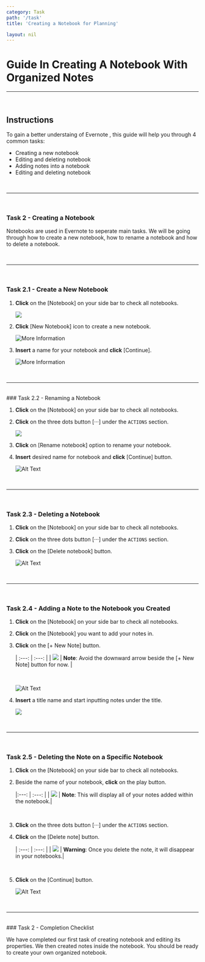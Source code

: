 ```yaml
---
category: Task
path: '/task'
title: 'Creating a Notebook for Planning'

layout: nil
---
```


# Guide In Creating A Notebook With Organized Notes

___

<br>

## Instructions

To gain a better understaing of Evernote , this guide will help you through 4 common tasks:

- Creating a new notebook
- Editing and deleting notebook
- Adding notes into a notebook
- Editing and deleting notebook

<br>

___

<br>

### Task 2 - Creating a Notebook

Notebooks are used in Evernote to seperate main tasks. We will be going through how to create a new notebook, how to rename a notebook and how to delete a notebook.

<br>

___

<br>

### Task 2.1 - Create a New Notebook

1. **Click** on the [Notebook] on your side bar to check all notebooks.

    <img src="https://raw.githubusercontent.com/SkylarZhao6/EvernoteGuide/gh-pages/images/Task2.1.1.png" id="task2_1">

2. **Click** [New Notebook] icon to create a new notebook.

    ![More Information](https://raw.githubusercontent.com/SkylarZhao6/EvernoteGuide/gh-pages/images/Task2.1.2.png "Add new notebook")

3. **Insert** a name for your notebook and **click** [Continue].

    ![More Information](https://raw.githubusercontent.com/SkylarZhao6/EvernoteGuide/gh-pages/images/Task2.1.3.png "Confirm new notebook")

<br>

___

<br>
### Task 2.2 - Renaming a Notebook

1. **Click** on the [Notebook] on your side bar to check all notebooks.

2. **Click** on the three dots button [···] under the ```ACTIONS``` section.

    <img src="https://raw.githubusercontent.com/SkylarZhao6/EvernoteGuide/gh-pages/images/Task2.2.1.png" id="task2_2">

3. **Click** on [Rename notebook] option to rename your notebook.

4. **Insert** desired name for notebook and **click** [Continue] button.

    ![Alt Text](https://camo.githubusercontent.com/286e1fcebde431e2e1a9738db7b24446221c7f9c/68747470733a2f2f6d656469612e67697068792e636f6d2f6d656469612f59523246704c44485170556365796a327a502f67697068792e676966)

<br>

___

<br>

### Task 2.3 - Deleting a Notebook

1. **Click** on the [Notebook] on your side bar to check all notebooks.

2. **Click** on the three dots button [···] under the ```ACTIONS``` section.

3. **Click** on the [Delete notebook] button.

    ![Alt Text](https://camo.githubusercontent.com/d33f7bfb73a956420aefbfd2029f80312fad9c41/68747470733a2f2f6d656469612e67697068792e636f6d2f6d656469612f5752466c31635a6c7735656a4230446453522f67697068792e676966)

<br>

___

<br>

### Task 2.4 - Adding a Note to the Notebook you Created

1. **Click** on the [Notebook] on your side bar to check all notebooks.

2. **Click** on the [Notebook] you want to add your notes in.

3. **Click** on the [+ New Note] button.

    | :---: | :---: |
    | <img src="https://raw.githubusercontent.com/SkylarZhao6/EvernoteGuide/gh-pages/images/MoreInformation.png" id="note"> |     **Note**: Avoid the downward arrow beside the [+ New Note] button for now. |
    
    <br>

    ![Alt Text](https://camo.githubusercontent.com/191ee927e6166a6ffe5c3f5b689cea8d7798926a/68747470733a2f2f6d656469612e67697068792e636f6d2f6d656469612f6947764f496d506b6f4d69756a50715976452f67697068792e676966)

4. **Insert** a title name and start inputting notes under the title.

    <img src="https://raw.githubusercontent.com/SkylarZhao6/EvernoteGuide/gh-pages/images/Task2.4.1.png" id="task2_4">

<br>

___

<br>

### Task 2.5 - Deleting the Note on a Specific Notebook

1. **Click** on the [Notebook] on your side bar to check all notebooks.

2. Beside the name of your notebook, **click** on the play button.

    |:---: | :---: |
| <img src="https://raw.githubusercontent.com/SkylarZhao6/EvernoteGuide/gh-pages/images/MoreInformation.png" id="note"> | **Note**: This will display all of your notes added within the notebook.|

    <br>

3. **Click** on the three dots button [···] under the ```ACTIONS``` section.

4. **Click** on the [Delete note] button.

    | :---: | :---: |
| <img src="https://raw.githubusercontent.com/SkylarZhao6/EvernoteGuide/gh-pages/images/Warning.png" id="note"> | **Warning**: Once you delete the note, it will disappear in your notebooks.|

    <br>

5. **Click** on the [Continue] button.

    ![Alt Text](https://camo.githubusercontent.com/01896b7fb3bec8f4572af6c27b57e8557a6b0ea6/68747470733a2f2f6d656469612e67697068792e636f6d2f6d656469612f4b654569316c4153456f47587638543247652f67697068792e676966)
<br>

___

<br>
### Task 2 - Completion Checklist

We have completed our first task of creating notebook and editing its properties. We then created notes inside the notebook. You should be ready to create your own organized notebook.
